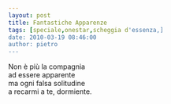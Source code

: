 ```yaml
---
layout: post
title: Fantastiche Apparenze
tags: [speciale,onestar,scheggia d'essenza,]
date: 2010-03-19 08:46:00
author: pietro
---
```

Non è più la compagnia<br/>ad essere apparente<br/>ma ogni falsa solitudine<br/>a recarmi a te, dormiente.
